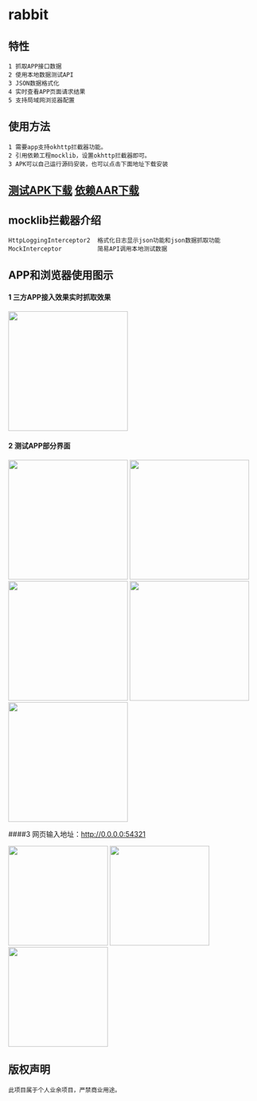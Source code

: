 # rabbit

## 特性

    1 抓取APP接口数据
    2 使用本地数据测试API
    3 JSON数据格式化
    4 实时查看APP页面请求结果
    5 支持局域网浏览器配置
    
## 使用方法

    1 需要app支持okhttp拦截器功能。
    2 引用依赖工程mocklib，设置okhttp拦截器即可。
    3 APK可以自己运行源码安装，也可以点击下面地址下载安装
   
## [测试APK下载](https://fir.im/testpet)  [依赖AAR下载](https://github.com/rabbit-open/rabbit/blob/master/database/mocklib-release.aar)


## mocklib拦截器介绍

    HttpLoggingInterceptor2  格式化日志显示json功能和json数据抓取功能
    MockInterceptor          简易API调用本地测试数据

## APP和浏览器使用图示

#### 1 三方APP接入效果实时抓取效果

<img src="https://github.com/rabbit-open/rabbit/blob/master/database/phone9.png" width = "240" />  

#### 2 测试APP部分界面
    
<img src="https://github.com/rabbit-open/rabbit/blob/master/database/phone2.png" width = "240" />
<img src="https://github.com/rabbit-open/rabbit/blob/master/database/phone3.png" width = "240" />  
<img src="https://github.com/rabbit-open/rabbit/blob/master/database/phone5.png" width = "240" />
<img src="https://github.com/rabbit-open/rabbit/blob/master/database/phone6.png" width = "240" />  
<img src="https://github.com/rabbit-open/rabbit/blob/master/database/phone7.png" width = "240" />

####3 网页输入地址：http://0.0.0.0:54321

<img src="https://github.com/rabbit-open/rabbit/blob/master/database/web1.png" width = "200" />
<img src="https://github.com/rabbit-open/rabbit/blob/master/database/web2.png" width = "200" />
<img src="https://github.com/rabbit-open/rabbit/blob/master/database/web3.png" width = "200" />  


## 版权声明

    此项目属于个人业余项目，严禁商业用途。